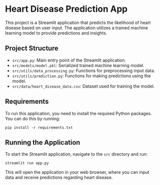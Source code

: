 # Heart Disease Prediction App

This project is a Streamlit application that predicts the likelihood of heart disease based on user input. The application utilizes a trained machine learning model to provide predictions and insights.

## Project Structure

- `src/app.py`: Main entry point of the Streamlit application.
- `src/models/model.pkl`: Serialized trained machine learning model.
- `src/utils/data_processing.py`: Functions for preprocessing input data.
- `src/utils/prediction.py`: Functions for making predictions using the model.
- `src/data/heart_disease_data.csv`: Dataset used for training the model.

## Requirements

To run this application, you need to install the required Python packages. You can do this by running:

```
pip install -r requirements.txt
```

## Running the Application

To start the Streamlit application, navigate to the `src` directory and run:

```
streamlit run app.py
```

This will open the application in your web browser, where you can input data and receive predictions regarding heart disease.